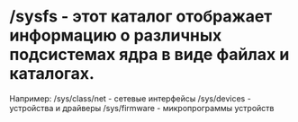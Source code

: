 # /sysfs - этот каталог отображает информацию о различных подсистемах ядра в виде файлах и каталогах. 
Например:
/sys/class/net - сетевые интерфейсы
/sys/devices - устройства и драйверы
/sys/firmware - микропрограммы устройств